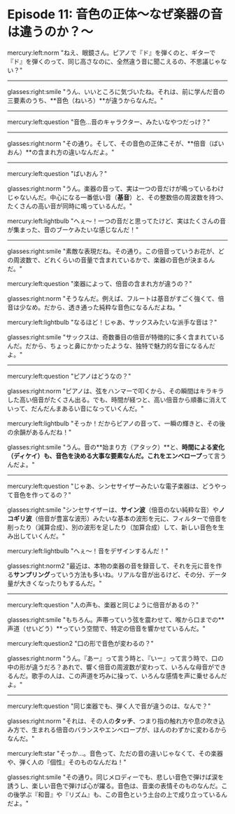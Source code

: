 # Episode 11: 音色の正体〜なぜ楽器の音は違うのか？〜

mercury:left:norm "ねえ、眼鏡さん。ピアノで『ド』を弾くのと、ギターで『ド』を弾くのって、同じ高さなのに、全然違う音に聞こえるの、不思議じゃない？"

---

glasses:right:smile "うん、いいところに気づいたね。それは、前に学んだ音の三要素のうち、**音色（ねいろ）**が違うからなんだ。"

---

mercury:left:question "音色…音のキャラクター、みたいなやつだっけ？"

---

glasses:right:norm "その通り。そして、その音色の正体こそが、**倍音（ばいおん）**の含まれ方の違いなんだよ。"

---

mercury:left:question "ばいおん？"

glasses:right:norm "うん。楽器の音って、実は一つの音だけが鳴っているわけじゃないんだ。中心になる一番低い音（**基音**）と、その整数倍の周波数を持つ、たくさんの高い音が同時に鳴っているんだ。"

mercury:left:lightbulb "へぇ〜！一つの音だと思ってたけど、実はたくさんの音が集まった、音のブーケみたいな感じなんだ！"

---

glasses:right:smile "素敵な表現だね。その通り。この倍音っていうお花が、どの周波数で、どれくらいの音量で含まれているかで、楽器の音色が決まるんだ。"

mercury:left:question "楽器によって、倍音の含まれ方が違うの？"

glasses:right:norm "そうなんだ。例えば、フルートは基音がすごく強くて、倍音は少なめ。だから、透き通った純粋な音色になるんだよね。"

mercury:left:lightbulb "なるほど！じゃあ、サックスみたいな派手な音は？"

glasses:right:smile "サックスは、奇数番目の倍音が特徴的に多く含まれているんだ。だから、ちょっと鼻にかかったような、独特で魅力的な音になるんだよ。"

---

mercury:left:question "ピアノはどうなの？"

glasses:right:norm "ピアノは、弦をハンマーで叩くから、その瞬間はキラキラした高い倍音がたくさん出る。でも、時間が経つと、高い倍音から順番に消えていって、だんだんまあるい音になっていくんだ。"

mercury:left:lightbulb "そっか！だからピアノの音って、一瞬の輝きと、その後の余韻があるんだね！"

glasses:right:smile "うん。音の**始まり方（アタック）**と、**時間による変化（ディケイ）**も、音色を決める大事な要素なんだ。これを**エンベロープ**って言うんだよ。"

---

mercury:left:question "じゃあ、シンセサイザーみたいな電子楽器は、どうやって音色を作ってるの？"

glasses:right:smile "シンセサイザーは、**サイン波**（倍音のない純粋な音）や**ノコギリ波**（倍音が豊富な波形）みたいな基本の波形を元に、フィルターで倍音を削ったり（減算合成）、別の波形を足したり（加算合成）して、新しい音色を生み出していくんだ。"

mercury:left:lightbulb "へぇ〜！音をデザインするんだ！"

glasses:right:norm2 "最近は、本物の楽器の音を録音して、それを元に音を作る**サンプリング**っていう方法も多いね。リアルな音が出るけど、その分、データ量が大きくなったりもするんだ。"

---

mercury:left:question "人の声も、楽器と同じように倍音があるの？"

glasses:right:smile "もちろん。声帯っていう弦を震わせて、喉から口までの**声道（せいどう）**っていう空間で、特定の倍音を響かせているんだ。"

mercury:left:question2 "口の形で音色が変わるの？"

glasses:right:norm "うん。『あー』って言う時と、『いー』って言う時で、口の中の形が違うだろ？あれで、響く倍音の周波数が変わって、いろんな母音ができるんだ。歌手の人は、この声道を巧みに操って、いろんな感情を声に乗せるんだよ。"

---

mercury:left:question "同じ楽器でも、弾く人で音が違うのは、なんで？"

glasses:right:norm "それは、その人の**タッチ**、つまり指の触れ方や息の吹き込み方で、生まれる倍音のバランスやエンベロープが、ほんのわずかに変わるからなんだ。"

mercury:left:star "そっか…。音色って、ただの音の違いじゃなくて、その楽器や、弾く人の『個性』そのものなんだね！"

glasses:right:smile "その通り。同じメロディーでも、悲しい音色で弾けば涙を誘うし、楽しい音色で弾けば心が躍る。音色は、音楽の表情そのものなんだ。この後学ぶ『和音』や『リズム』も、この音色という土台の上で成り立っているんだよ。"